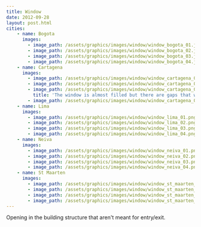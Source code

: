 ```yaml
---
title: Window
date: 2012-09-28
layout: post.html
cities:
    - name: Bogota
      images:
        - image_path: /assets/graphics/images/window/window_bogota_01.jpg
        - image_path: /assets/graphics/images/window/window_bogota_02.jpg
        - image_path: /assets/graphics/images/window/window_bogota_03.jpg
        - image_path: /assets/graphics/images/window/window_bogota_04.jpg
    - name: Cartagena
      images:
        - image_path: /assets/graphics/images/window/window_cartagena_01.png
        - image_path: /assets/graphics/images/window/window_cartagena_02.png
        - image_path: /assets/graphics/images/window/window_cartagena_03.png
          title: 'The window is almost filled but there are gaps that weaken the structure'
        - image_path: /assets/graphics/images/window/window_cartagena_04.png
    - name: Lima
      images:
        - image_path: /assets/graphics/images/window/window_lima_01.png
        - image_path: /assets/graphics/images/window/window_lima_02.png
        - image_path: /assets/graphics/images/window/window_lima_03.png
        - image_path: /assets/graphics/images/window/window_lima_04.png
    - name: Neiva
      images:
        - image_path: /assets/graphics/images/window/window_neiva_01.png
        - image_path: /assets/graphics/images/window/window_neiva_02.png
        - image_path: /assets/graphics/images/window/window_neiva_03.png
        - image_path: /assets/graphics/images/window/window_neiva_04.png
    - name: St Maarten
      images:
        - image_path: /assets/graphics/images/window/window_st_maarten_01.png
        - image_path: /assets/graphics/images/window/window_st_maarten_02.png
        - image_path: /assets/graphics/images/window/window_st_maarten_03.png
        - image_path: /assets/graphics/images/window/window_st_maarten_04.png
---
```

<p align="justify">
Opening in the building structure that aren't meant for entry/exit.
</p>